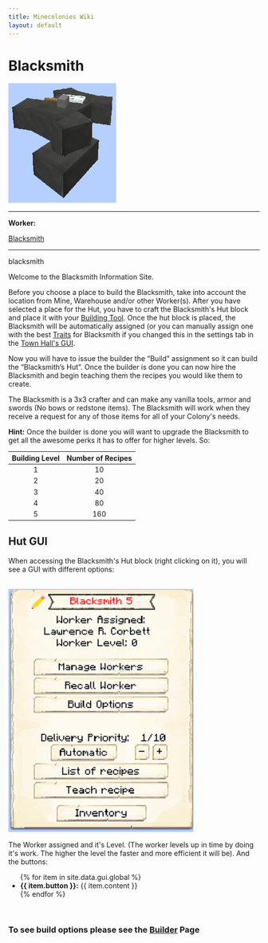 ```yaml
---
title: Minecolonies Wiki
layout: default
---
```

# Blacksmith

<div class="infobox box text-center">
    <img src="../../assets/images/buildings/Blacksmith_Block.png" alt="Blacksmith" />
    <hr />
    <div class="row section-text text-left">
        <div class="col">
        <p><strong>Worker:</strong></p>
        </div>
        <div class="col">
        <p><a href="../workers/blacksmith">Blacksmith</a></p>
        </div>
    </div>
    <hr />
    <recipe>blacksmith</recipe>
</div>

Welcome to the Blacksmith Information Site.

Before you choose a place to build the Blacksmith, take into account the location from Mine, Warehouse and/or other Worker(s). After you have selected a place for the Hut, you have to craft the Blacksmith's Hut block and place it with your [Building Tool](../items/buildingtool). Once the hut block is placed, the Blacksmith will be automatically assigned (or you can manually assign one with the best  [Traits](../systems/workerinfo) for Blacksmith if you changed this in the settings tab in the [Town Hall's GUI](../../source/buildings/townhall).

Now you will have to issue the builder the “Build” assignment so it can build the “Blacksmith’s Hut”. Once the builder is done you can now hire the Blacksmith and begin teaching them the recipes you would like them to create. 

The Blacksmith is a 3x3 crafter and can make any vanilla tools, armor and swords (No bows or redstone items). The Blacksmith will work when they receive a request for any of those items for all of your Colony's needs.

**Hint:** Once the builder is done you will want to upgrade the Blacksmith to get all the awesome perks it has to offer for higher levels. So:


| Building Level | Number of Recipes |
| :-----: | :-----: |
| 1 | 10 | 
| 2 | 20 |
| 3 | 40 |
| 4 | 80 | 
| 5 | 160 | 


## Hut GUI

When accessing the Blacksmith's Hut block (right clicking on it), you will see a GUI with different options:

<br>
<div class="row">
  <div class="col-sm-12 col-md">
    <img src="../../assets/images/gui/blacksmithgui.png" class="img-fluid mx-auto" alt="Blacksmith GUI">
  </div>
  <div class="col-sm-12 col-md">
    <p>The Worker assigned and it's Level. (The worker levels up in time by doing it's work. The higher the level the faster and more efficient it will be). And the buttons:</p>
    <ul>
      {% for item in site.data.gui.global %}
        <li><strong>{{ item.button }}:</strong> {{ item.content }}</li>
      {% endfor %}
    </ul>
  </div>
</div>  
  <br>
  
### **To see build options please see the [Builder](../../source/workers/builder) Page**  
